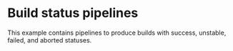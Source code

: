 # Build status pipelines

This example contains pipelines to produce builds with success, unstable, failed, and aborted statuses.
